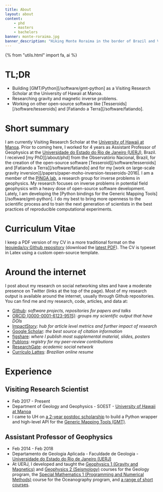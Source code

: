```yaml
---
title: About
layout: about
content:
    - phd
    - masters
    - bachelors
banner: monte-roraima.jpg
banner_description: "Hiking Monte Roraima in the border of Brazil and Venezuela."
---
```


{% from "utils.html" import fa, ai %}

# TL;DR

* Building [GMT/Python][/software/gmt-python] as a Visiting Research Scholar at
  the University of Hawaii at Manoa.
* Researching gravity and magnetic inverse problems.
* Working on other open-source software like [Tesseroids][/software/tesseroids]
  and [Fatiando a Terra][/software/fatiando].

# Short summary

I am currently Visiting Research Scholar at the
[University of Hawaii at Manoa](http://www.soest.hawaii.edu/GG/index.html).
Prior to coming here, I worked for 4 years as Assistant Professor of Geophysics
at the [Universidade do Estado do Rio de Janeiro (UERJ)](http://www.uerj.br),
Brazil.
I received [my PhD][/about/phd] from the Observatório Nacional, Brazil, for the
creation of the open-source software [Tesseroid][/software/tesseroids] and
[Fatiando a Terra][/software/fatiando] and for my
[work on large-scale gravity inversion][/papers/paper-moho-inversion-tesseroids-2016].
I am a member of the [PINGA lab](http://www.pinga-lab.org), a research group
for inverse problems in geophysics.
My research focuses on inverse problems in potential field
geophysics with a heavy dose of open-source software development.
Lately,
I am developing the
[Python bindings for the Generic Mapping Tools][/software/gmt-python].
I do my best to bring more openness to the scientific process
and to train the next generation of scientists in the best practices of
reproducible computational experiments.


# Curriculum Vitae

I keep a PDF version of my CV in a more traditional format on the
[leouieda/cv Github repository](https://github.com/leouieda/cv)
(download the [latest PDF](https://github.com/leouieda/cv/raw/pdf/leonardo_uieda_cv.pdf)).
The CV is typeset in Latex using a custom open-source template.


# Around the internet

I post about my research on social networking sites and have a moderate
presence on Twitter (links at the top of the page).
Most of my research output is available around the internet, usually through
Github repositories.
You can find me and my research, code, articles, and data at:

<ul class="fa-ul">

<li><i class="fa-li fa fa-github fa-fw"></i>
<a href="https://github.com/leouieda">Github</a>:
<em>software projects, repositories for papers and talks</em>
</li>

<li><i class="fa-li ai ai-orcid fa-fw"></i>
<a href="http://orcid.org/0000-0001-6123-9515">ORCID (0000-0001-6123-9515)</a>:
<em>groups my scientific output that have DOIs</em>
</li>

<li><i class="fa-li ai ai-impactstory fa-fw"></i>
<a href="https://impactstory.org/u/0000-0001-6123-9515">ImpactStory</a>:
<em>hub for article level metrics and further impact of research</em>
</li>

<li><i class="fa-li ai ai-google-scholar fa-fw"></i>
<a href="http://scholar.google.com.br/citations?user=qfmPrUEAAAAJ">Google Scholar</a>:
<em>the best source of citation information</em>
</li>

<li><i class="fa-li ai ai-figshare fa-fw"></i>
<a href="http://figshare.com/authors/Leonardo%20Uieda/97471">figshare</a>:
<em>where I publish most supplemental material, slides, posters</em>
</li>

<li><i class="fa-li ai ai-publons fa-fw"></i>
<a href="https://publons.com/a/1328468/">Publons</a>:
<em>registry for my peer-review contributions</em>
</li>

<li><i class="fa-li ai ai-researchgate fa-fw"></i>
<a href="https://www.researchgate.net/profile/Leonardo_Uieda">ResearchGate</a>:
<em>academic social network</em>
</li>

<li><i class="fa-li fa fa-flask fa-fw"></i>
<a href="http://lattes.cnpq.br/8939551682050504">Currículo Lattes</a>:
<em>Brazilian online resume</em>
</li>

</ul>


# Experience

## Visiting Research Scientist

<ul class="fa-ul">
    <li><i class="fa-li fa fa-calendar fa-fw"></i>
        Feb 2017 - Present
    </li>
    <li><i class="fa-li fa fa-university fa-fw"></i>
        Department of Geology and Geophysics -
        SOEST -
        <a href="http://www.soest.hawaii.edu/GG/index.html">University of
        Hawaii at Manoa</a>
    </li>
    <li><i class="fa-li fa fa-info-circle fa-fw"></i>
        I came to UH on <a href="/blog/hawaii-gmt-postdoc.html">a 2-year
        postdoc scholarship</a> to build a Python wrapper and high-level API
        for the <a href="http://gmt.soest.hawaii.edu/">Generic Mapping Tools
        (GMT)</a>.
    </li>
</ul>

## Assistant Professor of Geophysics

<ul class="fa-ul">
    <li><i class="fa-li fa fa-calendar fa-fw"></i>
        Feb 2014 - Feb 2018
    </li>
    <li><i class="fa-li fa fa-university fa-fw"></i>
        Departamento de Geologia Aplicada -
        Faculdade de Geologia -
        <a href="http://www.uerj.br">Universidade do Estado do Rio de Janeiro (UERJ)</a>
    </li>
    <li><i class="fa-li fa fa-info-circle fa-fw"></i>
        At UERJ, I developed and taught the
        <a href="/teaching/geofisica1.html">Geophysics 1 (Gravity and
        Magnetics)</a> and
        <a href="/teaching/geofisica2.html">Geophysics 2 (Seismology)</a>
        courses for the Geology program, the
        <a href="/teaching/matematica-especial.html">Special Mathematics 1
        (Programming and Numerical Methods)</a> course for the Oceanography
        program, and <a href="/teaching">a range of short courses</a>.
    </li>
</ul>
